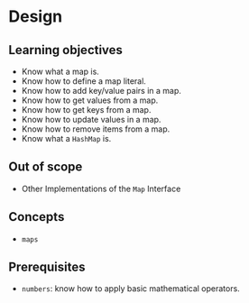 # Design

## Learning objectives

- Know what a map is.
- Know how to define a map literal.
- Know how to add key/value pairs in a map.
- Know how to get values from a map.
- Know how to get keys from a map.
- Know how to update values in a map.
- Know how to remove items from a map.
- Know what a `HashMap` is.

## Out of scope

- Other Implementations of the `Map` Interface

## Concepts

- `maps`

## Prerequisites

- `numbers`: know how to apply basic mathematical operators.
